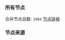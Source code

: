 ### 所有节点
合并节点总数: `1994`
[节点链接](https://raw.githubusercontent.com/rzhy1/11/master/sub/sub_merge_base64.txt)

### 节点来源